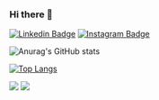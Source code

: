 ### Hi there 👋


[![Linkedin Badge](https://img.shields.io/badge/-LinkedIn-0e76a8?style=flat-square&logo=Linkedin&logoColor=white)](https://www.linkedin.com/in/marcelo-henrique-donato/)
[![Instagram Badge](https://img.shields.io/badge/-Instagram-e4405f?style=flat-square&logo=Instagram&logoColor=white)](https://instagram.com/marcelo_donatoo/)


![Anurag's GitHub stats](https://github-readme-stats.vercel.app/api?username=marcelodonato&show_icons=true&theme=highcontrast)

[![Top Langs](https://github-readme-stats.vercel.app/api/top-langs/?username=marcelodonato&layout=compact&theme=highcontrast)](https://github.com/marcelodonato/github-readme-stats)


<img src="https://img.shields.io/badge/Android-Development-green"></img> 
<img src="https://img.shields.io/badge/Kotlin-Development-blueviolet"/>

<!--
**MarceloDonato/marcelodonato** is a ✨ _special_ ✨ repository because its `README.md` (this file) appears on your GitHub profile.

Here are some ideas to get you started:

- 🔭 I’m currently working on ...
- 🌱 I’m currently learning ...
- 👯 I’m looking to collaborate on ...
- 🤔 I’m looking for help with ...
- 💬 Ask me about ...
- 📫 How to reach me: ...
- 😄 Pronouns: ...
- ⚡ Fun fact: ...
-->
